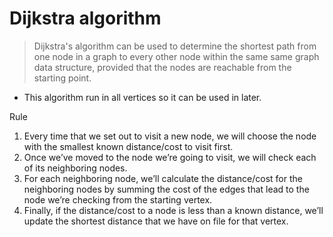 # Dijkstra algorithm
> Dijkstra's algorithm can be used to determine the shortest path from one node in a graph to every other node within the same same graph data structure, provided that the nodes are reachable from the starting point.
* This algorithm run in all vertices so it can be used in later.

Rule
1. Every time that we set out to visit a new node, we will choose the node with the smallest known distance/cost to visit first.
2. Once we’ve moved to the node we’re going to visit, we will check each of its neighboring nodes.
3. For each neighboring node, we’ll calculate the distance/cost for the neighboring nodes by summing the cost of the edges that lead to the node we’re checking from the starting vertex.
4. Finally, if the distance/cost to a node is less than a known distance, we’ll update the shortest distance that we have on file for that vertex.